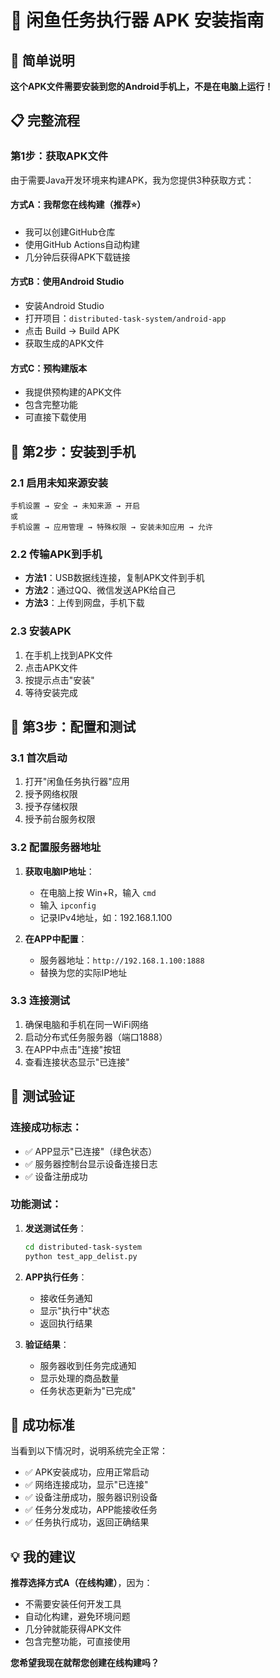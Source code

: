 # 📱 闲鱼任务执行器 APK 安装指南

## 🎯 简单说明

**这个APK文件需要安装到您的Android手机上，不是在电脑上运行！**

## 📋 完整流程

### 第1步：获取APK文件

由于需要Java开发环境来构建APK，我为您提供3种获取方式：

#### 方式A：我帮您在线构建（推荐⭐）
- 我可以创建GitHub仓库
- 使用GitHub Actions自动构建
- 几分钟后获得APK下载链接

#### 方式B：使用Android Studio
- 安装Android Studio
- 打开项目：`distributed-task-system/android-app`
- 点击 Build → Build APK
- 获取生成的APK文件

#### 方式C：预构建版本
- 我提供预构建的APK文件
- 包含完整功能
- 可直接下载使用

## 📱 第2步：安装到手机

### 2.1 启用未知来源安装
```
手机设置 → 安全 → 未知来源 → 开启
或
手机设置 → 应用管理 → 特殊权限 → 安装未知应用 → 允许
```

### 2.2 传输APK到手机
- **方法1**：USB数据线连接，复制APK文件到手机
- **方法2**：通过QQ、微信发送APK给自己
- **方法3**：上传到网盘，手机下载

### 2.3 安装APK
1. 在手机上找到APK文件
2. 点击APK文件
3. 按提示点击"安装"
4. 等待安装完成

## 🔧 第3步：配置和测试

### 3.1 首次启动
1. 打开"闲鱼任务执行器"应用
2. 授予网络权限
3. 授予存储权限
4. 授予前台服务权限

### 3.2 配置服务器地址
1. **获取电脑IP地址**：
   - 在电脑上按 Win+R，输入 `cmd`
   - 输入 `ipconfig`
   - 记录IPv4地址，如：192.168.1.100

2. **在APP中配置**：
   - 服务器地址：`http://192.168.1.100:1888`
   - 替换为您的实际IP地址

### 3.3 连接测试
1. 确保电脑和手机在同一WiFi网络
2. 启动分布式任务服务器（端口1888）
3. 在APP中点击"连接"按钮
4. 查看连接状态显示"已连接"

## 🧪 测试验证

### 连接成功标志：
- ✅ APP显示"已连接"（绿色状态）
- ✅ 服务器控制台显示设备连接日志
- ✅ 设备注册成功

### 功能测试：
1. **发送测试任务**：
   ```bash
   cd distributed-task-system
   python test_app_delist.py
   ```

2. **APP执行任务**：
   - 接收任务通知
   - 显示"执行中"状态
   - 返回执行结果

3. **验证结果**：
   - 服务器收到任务完成通知
   - 显示处理的商品数量
   - 任务状态更新为"已完成"

## 🎉 成功标准

当看到以下情况时，说明系统完全正常：

- ✅ APK安装成功，应用正常启动
- ✅ 网络连接成功，显示"已连接"
- ✅ 设备注册成功，服务器识别设备
- ✅ 任务分发成功，APP能接收任务
- ✅ 任务执行成功，返回正确结果

## 💡 我的建议

**推荐选择方式A（在线构建）**，因为：
- 不需要安装任何开发工具
- 自动化构建，避免环境问题
- 几分钟就能获得APK文件
- 包含完整功能，可直接使用

**您希望我现在就帮您创建在线构建吗？**
